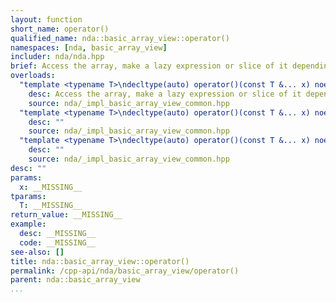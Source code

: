 ```yaml
---
layout: function
short_name: operator()
qualified_name: nda::basic_array_view::operator()
namespaces: [nda, basic_array_view]
includer: nda/nda.hpp
brief: Access the array, make a lazy expression or slice of it depending on the arguments
overloads:
  "template <typename T>\ndecltype(auto) operator()(const T &... x) noexcept(has_no_boundcheck) const &":
    desc: Access the array, make a lazy expression or slice of it depending on the arguments
    source: nda/_impl_basic_array_view_common.hpp
  "template <typename T>\ndecltype(auto) operator()(const T &... x) noexcept(has_no_boundcheck) &":
    desc: ""
    source: nda/_impl_basic_array_view_common.hpp
  "template <typename T>\ndecltype(auto) operator()(const T &... x) noexcept(has_no_boundcheck) &&":
    desc: ""
    source: nda/_impl_basic_array_view_common.hpp
desc: ""
params:
  x: __MISSING__
tparams:
  T: __MISSING__
return_value: __MISSING__
example:
  desc: __MISSING__
  code: __MISSING__
see-also: []
title: nda::basic_array_view::operator()
permalink: /cpp-api/nda/basic_array_view/operator()
parent: nda::basic_array_view
...
```


